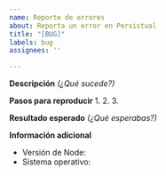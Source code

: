 ```yaml
---
name: Reporte de errores
about: Reporta un error en Persistual
title: "[BUG]"
labels: bug
assignees: ''

---
```


**Descripción**
_(¿Qué sucede?)_

**Pasos para reproducir**
1.
2.
3.

**Resultado esperado**
_(¿Qué esperabas?)_

**Información adicional**

- Versión de Node:
- Sistema operativo:
